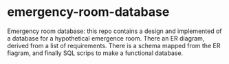 # emergency-room-database

Emergency room database: this repo contains a design and implemented of a database for a hypothetical emergence room. There an ER diagram, derived from a list of requirements. There is a schema mapped from the ER fiagram, and finally SQL scrips to make a functional database.
